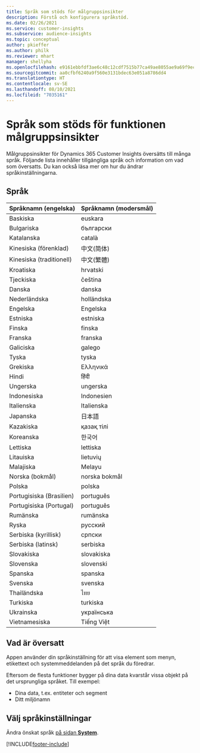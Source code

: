 ```yaml
---
title: Språk som stöds för målgruppsinsikter
description: Förstå och konfigurera språkstöd.
ms.date: 02/26/2021
ms.service: customer-insights
ms.subservice: audience-insights
ms.topic: conceptual
author: pkieffer
ms.author: philk
ms.reviewer: mhart
manager: shellyha
ms.openlocfilehash: e9161ebbfdf3ae6c48c12cdf7515b77ca49ae8055ae9a69f9ec314bc1247aeaf
ms.sourcegitcommit: aa0cfbf6240a9f560e3131bdec63e051a8786dd4
ms.translationtype: HT
ms.contentlocale: sv-SE
ms.lasthandoff: 08/10/2021
ms.locfileid: "7035161"
---
```

# <a name="supported-languages-for-audience-insights-capability"></a>Språk som stöds för funktionen målgruppsinsikter

Målgruppsinsikter för Dynamics 365 Customer Insights översätts till många språk. Följande lista innehåller tillgängliga språk och information om vad som översatts. Du kan också läsa mer om hur du ändrar språkinställningarna. 

## <a name="languages"></a>Språk

| Språknamn (engelska)|  Språknamn (modersmål) |
| ------------- | ------------- |
| Baskiska | euskara |
| Bulgariska | български |
| Katalanska | català |
| Kinesiska (förenklad) | 中文(简体) |
| Kinesiska (traditionell) | 中文(繁體) |
| Kroatiska | hrvatski |
| Tjeckiska | čeština |
| Danska | danska |
| Nederländska | holländska |
| Engelska | Engelska |
| Estniska | estniska |
| Finska | finska |
| Franska | franska |
| Galiciska | galego |
| Tyska | tyska |
| Grekiska | Ελληνικά |
| Hindi | हिंदी |
| Ungerska | ungerska |
| Indonesiska | Indonesien |
| Italienska | Italienska |
| Japanska | 日本語 |
| Kazakiska | қазақ тілі |
| Koreanska | 한국어 |
| Lettiska | lettiska |
| Litauiska | lietuvių |
| Malajiska | Melayu |
| Norska (bokmål) | norska bokmål |
| Polska | polska |
| Portugisiska (Brasilien) | português |
| Portugisiska (Portugal) | português |
| Rumänska | rumänska |
| Ryska | pусский |
| Serbiska (kyrillisk) | српски |
| Serbiska (latinsk) | serbiska |
| Slovakiska | slovakiska |
| Slovenska | slovenski |
| Spanska | spanska |
| Svenska | svenska |
| Thailändska | ไทย |
| Turkiska | turkiska |
| Ukrainska | українська |
| Vietnamesiska | Tiếng Việt |

## <a name="whats-translated"></a>Vad är översatt

Appen använder din språkinställning för att visa element som menyn, etikettext och systemmeddelanden på det språk du föredrar.

Eftersom de flesta funktioner bygger på dina data kvarstår vissa objekt på det ursprungliga språket. Till exempel:

- Dina data, t.ex. entiteter och segment
- Ditt miljönamn

## <a name="choose-your-language-settings"></a>Välj språkinställningar  

Ändra önskat språk [på sidan **System**](system.md).


[!INCLUDE[footer-include](../includes/footer-banner.md)]